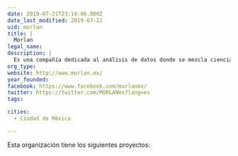 ```yaml
---
date: 2019-07-21T23:14:06.000Z
date_last_modified: 2019-07-22
uid: morlan
title: |
  Morlan
legal_name: 
description: |
  Es una compañía dedicada al análisis de datos donde se mezcla ciencia y matemáticas y una forma muy dinámica y agradable de visualizar.
org_type: 
website: http://www.morlan.mx/
year_founded: 
facebook: https://www.facebook.com/morlanmx/
twitter: https://twitter.com/MORLANmx?lang=es
tags:

cities: 
  - Ciudad de México

---
```


Esta organización tiene los siguientes proyectos:


